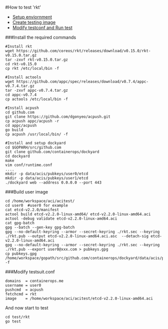 #How to test 'rkt'
- [Setup enviornment](#install-the-required-commands)
- [Create testing image](#build-user-image)
- [Modify testconf and Run test](#modify-testsuitconf)

###Install the required commands
```
#Install rkt
wget https://github.com/coreos/rkt/releases/download/v0.15.0/rkt-v0.15.0.tar.gz
tar -zxvf rkt-v0.15.0.tar.gz
cd rkt-v0.15.0
cp rkt /etc/local/bin -f

#Install actools
wget https://github.com/appc/spec/releases/download/v0.7.4/appc-v0.7.4.tar.gz
tar -zxvf appc-v0.7.4.tar.gz
cd appc-v0.7.4
cp actools /etc/local/bin -f

#Install acpush
cd github.com
git clone https://github.com/dgonyeo/acpush.git
cp acpush appc/acpush -r
cd appc/acpush
go build
cp acpush /usr/local/bin/ -f

#Install and setup dockyard
cd $GOPARH/src/github.com
git clone github.com/containerops/dockyard
cd dockyard
make
vim conf/runtime.conf
....
mkdir -p data/acis/pubkeys/user0/etcd
mkdir -p data/acis/pubkeys/user1/etcd
./dockyard web --address 0.0.0.0 --port 443
```

###Build user image
```
cd /home/workspace/aci/acitest/
cd user0  #user0 for example
cat etcd-v2.2.0/manifest
actool build etcd-v2.2.0-linux-amd64/ etcd-v2.2.0-linux-amd64.aci
actool -debug validate etcd-v2.2.0-linux-amd64.aci
cat gpg-batch
gpg --batch --gen-key gpg-batch
gpg --no-default-keyring --armor --secret-keyring ./rkt.sec --keyring ./rkt.pub --output etcd-v2.2.0-linux-amd64.aci.asc  --detach-sig etcd-v2.2.0-linux-amd64.aci
gpg --no-default-keyring --armor --secret-keyring ./rkt.sec --keyring ./rkt.pub --export user0@xxx.com > pubkeys.gpg
cp pubkeys.gpg /home/workspace/gopath/src/github.com/containerops/dockyard/data/acis/pubkeys/user0/etcd/ -f
```

###Modify testsuit.conf
```
domains  = containerops.me
username = user0
pushcmd  = acpush
fetchcmd = rkt
image    = /home/workspace/aci/acitest/etcd-v2.2.0-linux-amd64.aci
```

And now start to test
```
cd test/rkt
go test
```


